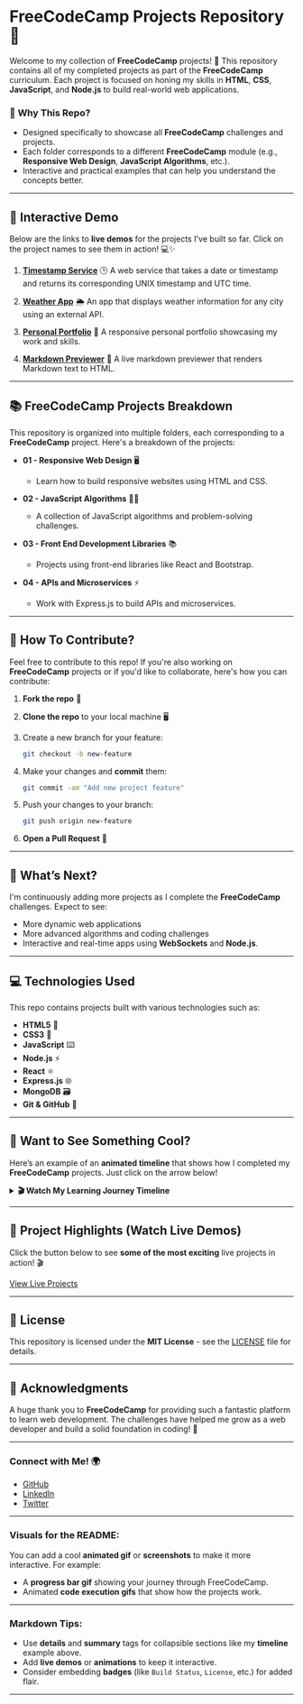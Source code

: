 

# FreeCodeCamp Projects Repository 🚀

Welcome to my collection of **FreeCodeCamp** projects! 🎉 This repository contains all of my completed projects as part of the **FreeCodeCamp** curriculum. Each project is focused on honing my skills in **HTML**, **CSS**, **JavaScript**, and **Node.js** to build real-world web applications.

### 🌟 **Why This Repo?**

* Designed specifically to showcase all **FreeCodeCamp** challenges and projects.
* Each folder corresponds to a different **FreeCodeCamp** module (e.g., **Responsive Web Design**, **JavaScript Algorithms**, etc.).
* Interactive and practical examples that can help you understand the concepts better.

---

## 🌈 **Interactive Demo**

Below are the links to **live demos** for the projects I've built so far. Click on the project names to see them in action! 💻✨

1. [**Timestamp Service**](https://your-live-demo-link.com) 🕒
   A web service that takes a date or timestamp and returns its corresponding UNIX timestamp and UTC time.

2. [**Weather App**](https://your-live-demo-link.com) 🌦️
   An app that displays weather information for any city using an external API.

3. [**Personal Portfolio**](https://your-live-demo-link.com) 🎨
   A responsive personal portfolio showcasing my work and skills.

4. [**Markdown Previewer**](https://your-live-demo-link.com) 📄
   A live markdown previewer that renders Markdown text to HTML.

---

## 📚 **FreeCodeCamp Projects Breakdown**

This repository is organized into multiple folders, each corresponding to a **FreeCodeCamp** project. Here's a breakdown of the projects:

* **01 - Responsive Web Design** 🖥️

  * Learn how to build responsive websites using HTML and CSS.
* **02 - JavaScript Algorithms** 🧑‍💻

  * A collection of JavaScript algorithms and problem-solving challenges.
* **03 - Front End Development Libraries** 📚

  * Projects using front-end libraries like React and Bootstrap.
* **04 - APIs and Microservices** ⚡

  * Work with Express.js to build APIs and microservices.

---

## 🚀 **How To Contribute?**

Feel free to contribute to this repo! If you're also working on **FreeCodeCamp** projects or if you'd like to collaborate, here's how you can contribute:

1. **Fork the repo** 🍴
2. **Clone the repo** to your local machine 🖥️
3. Create a new branch for your feature:

   ```bash
   git checkout -b new-feature
   ```
4. Make your changes and **commit** them:

   ```bash
   git commit -am "Add new project feature"
   ```
5. Push your changes to your branch:

   ```bash
   git push origin new-feature
   ```
6. **Open a Pull Request** 🚀

---

## 🎯 **What’s Next?**

I'm continuously adding more projects as I complete the **FreeCodeCamp** challenges. Expect to see:

* More dynamic web applications
* More advanced algorithms and coding challenges
* Interactive and real-time apps using **WebSockets** and **Node.js**.

---

## 💻 **Technologies Used**

This repo contains projects built with various technologies such as:

* **HTML5** 📜
* **CSS3** 🎨
* **JavaScript** ⌨️
* **Node.js** ⚡
* **React** ⚛️
* **Express.js** 🌐
* **MongoDB** 🗃️
* **Git & GitHub** 💾

---

## 🌟 **Want to See Something Cool?**

Here’s an example of an **animated timeline** that shows how I completed my **FreeCodeCamp** projects. Just click on the arrow below!

<details>
<summary><strong>🎬 Watch My Learning Journey Timeline</strong></summary>

```plaintext
🛠️ Step 1: Completed HTML & CSS challenges
🛠️ Step 2: Implemented Responsive Web Design projects
🛠️ Step 3: Solved JavaScript Algorithms problems
🛠️ Step 4: Built real-time apps with APIs & Microservices
🛠️ Step 5: Created fully responsive and interactive websites using React
```

</details>

---

## 🎥 **Project Highlights** (Watch Live Demos)

Click the button below to see **some of the most exciting** live projects in action! 🎬

[View Live Projects](https://your-live-projects-link.com)

---

## 📑 **License**

This repository is licensed under the **MIT License** - see the [LICENSE](LICENSE) file for details.

---

## 🤝 **Acknowledgments**

A huge thank you to **FreeCodeCamp** for providing such a fantastic platform to learn web development. The challenges have helped me grow as a web developer and build a solid foundation in coding! 🙌

---

### **Connect with Me!** 🌍

* [GitHub](https://github.com/your-username)
* [LinkedIn](https://www.linkedin.com/in/your-profile)
* [Twitter](https://twitter.com/your-profile)

---

### Visuals for the README:

You can add a cool **animated gif** or **screenshots** to make it more interactive. For example:

* A **progress bar gif** showing your journey through FreeCodeCamp.
* Animated **code execution gifs** that show how the projects work.

---

### Markdown Tips:

* Use **details** and **summary** tags for collapsible sections like my **timeline** example above.
* Add **live demos** or **animations** to keep it interactive.
* Consider embedding **badges** (like `Build Status`, `License`, etc.) for added flair.

---


